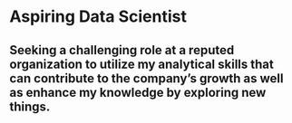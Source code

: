 # **Aspiring Data Scientist**

## Seeking a challenging role at a reputed organization to utilize my analytical skills that can contribute to the company’s growth as well as enhance my knowledge by exploring new things.
